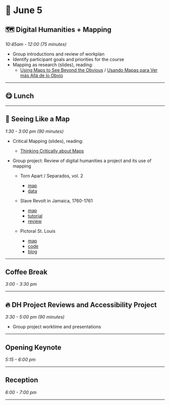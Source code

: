 # 🌱 June 5

## 🗺️ Digital Humanities + Mapping
_10:45am - 12:00 (75 minutes)_

- Group introductions and review of workplan 
- Identify participant goals and priorities for the course 
- Mapping as research (slides), reading:
  - [Using Maps to See Beyond the Obvious](https://kit.exposingtheinvisible.org/en/maps.html) / [Usando Mapas para Ver más Allá de lo Obvio](https://kit.exposingtheinvisible.org/es/maps.html)

<hr>

## 😋 Lunch

<hr>

## 🦮 Seeing Like a Map
_1:30 - 3:00 pm (90 minutes)_

- Critical Mapping (slides), reading:
    - [Thinking Critically about Maps](https://kit.exposingtheinvisible.org/en/critical-maps.html)

- Group project: Review of digital humanities a project and its use of mapping
    - Torn Apart / Separados, vol. 2
        - [map](https://xpmethod.columbia.edu/torn-apart/volume/2/)
        - [data](https://github.com/xpmethod/torn-apart-open-data)

    - Slave Revolt in Jamaica, 1760-1761
        - [map](http://revolt.axismaps.com/)
        - [tutorial](https://craftingdh.netlify.app/tutorials/mapping/)
        - [review](https://reviewsindh.pubpub.org/pub/slave-revolt-in-jamaica/release/1)

    - Pictoral St. Louis
        - [map](http://jarednielsen.com/pictorial-st-louis/index.html)
        - [code](https://github.com/nielsenjared/pictorial-st-louis)
        - [blog](https://jarednielsen.com/make-interactive-story-map-leaflet-non-geographical-images/)


<hr>

##  Coffee Break
_3:00 - 3:30 pm_ 

<hr>

## 🔥 DH Project Reviews and Accessibility Project
_3:30 - 5:00 pm (90 minutes)_ 

- Group project worktime and presentations

<hr>

## Opening Keynote
_5:15 - 6:00 pm_

<hr>

## Reception
_6:00 - 7:00 pm_

<hr>


